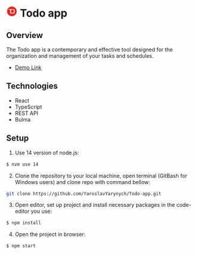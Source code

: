 # <img src="./src/../public/icons/todo-favicon.png" alt="Todo Icon" width="30" height="30"> Todo app

## Overview

The Todo app is a contemporary and effective tool designed for the organization and management of your tasks and schedules.

- [Demo Link](https://dolphinnq.github.io/Todo-app/)

## Technologies

- React
- TypeScript
- REST API
- Bulma

## Setup

1. Use 14 version of node.js: <br>

```sh
$ nvm use 14
```

2. Clone the repository to your local machine, open terminal (GitBash for Windows users) and clone repo with command bellow:

```sh
git clone https://github.com/YaroslavYarynych/Todo-app.git
```

3. Open editor, set up project and install necessary packages in the code-editor you use:

```sh
$ npm install
```

4. Open the project in browser:

```sh
$ npm start
```

